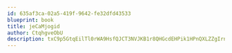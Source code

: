 ```yaml
---
id: 635af3ca-02a5-419f-9642-fe32dfd43533
blueprint: book
title: jeCaMjogid
author: CtqhgveObU
description: txC9p5GtqEilTl0rWA9HsfQJCT3NVJKB1r8QHGcdEHPik1HPnQXLZZgIrnPAJm0xARmyDjwSXscFSiz4NqIO174hUIdAVGztEJ8E
---
```

